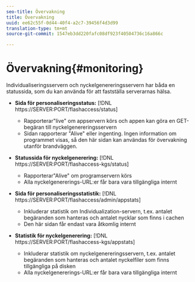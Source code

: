 ```yaml
---
seo-title: Övervakning
title: Övervakning
uuid: ee62c55f-0d44-40f4-a2c7-39456f4d3d99
translation-type: tm+mt
source-git-commit: 1547eb3dd220fafc08df923f40504736c16a866c

---
```



# Övervakning{#monitoring}

Individualiseringsservern och nyckelgenereringsservern har båda en statussida, som du kan använda för att fastställa serverarnas hälsa.

* **Sida för personaliseringsstatus:** [!DNL https://SERVER:PORT/flashaccess/status]

   * Rapporterar&quot;live&quot; om appservern körs och appen kan göra en GET-begäran till nyckelgenereringsservern
   * Sidan rapporterar &quot;Alive&quot; eller ingenting. Ingen information om programmet visas, så den här sidan kan användas för övervakning utanför brandväggen.

* **Statussida för nyckelgenerering:** [!DNL https://SERVER:PORT/flashaccess-kgs/status]

   * Rapporterar&quot;Alive&quot; om programservern körs
   * Alla nyckelgenererings-URL:er får bara vara tillgängliga internt

* **Sida för personaliseringsstatistik:** [!DNL https://SERVER:PORT/flashaccess/admin/appstats]

   * Inkluderar statistik om Individualization-servern, t.ex. antalet begäranden som hanteras och antalet nycklar som finns i cachen
   * Den här sidan får endast vara åtkomlig internt

* **Statistik för nyckelgenerering:** [!DNL https://SERVER:PORT/flashaccess-kgs/appstats]

   * Inkluderar statistik om nyckelgenereringsservern, t.ex. antalet begäranden som hanteras och antalet nyckelfiler som finns tillgängliga på disken
   * Alla nyckelgenererings-URL:er får bara vara tillgängliga internt

